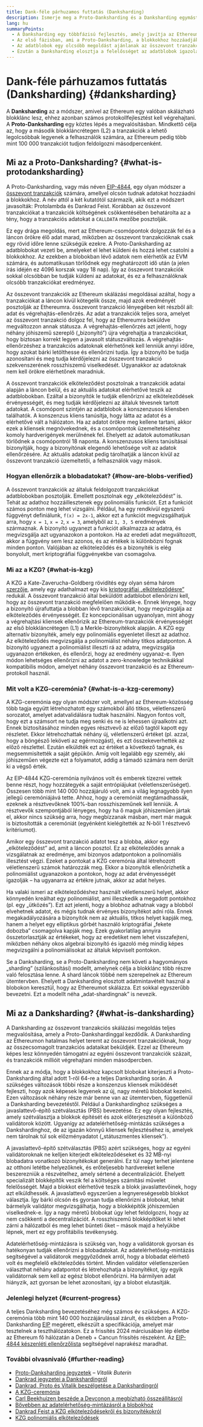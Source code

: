```yaml
---
title: Dank-féle párhuzamos futtatás (Danksharding)
description: Ismerje meg a Proto-Danksharding és a Danksharding egymást követő fejlesztéseit, amelyek az Ethereum-skálázását teszik lehetővé.
lang: hu
summaryPoints:
  - A Danksharding egy többfázisú fejlesztés, amely javítja az Ethereum skálázhatóságát és kapacitását.
  - Az első fázisban, ami a Proto-Danksharding, a blokkokhoz hozzáadják a blobokat
  - Az adatblobok egy olcsóbb megoldást ajánlanak az összevont tranzakcióknak, hogy betegyék az adatokat az Ethereumra, és ez a felhasználóknál alacsonyabb tranzakciós díjként jelenjen meg.
  - Ezután a Danksharding elosztja a felelősséget az adatblobok igazolásához a csomópontok csoportjai mentén, ezzel tovább skálázva az Ethereumot másodpercenként több mint 100 000 tranzakcióra.
---
```


# Dank-féle párhuzamos futtatás (Danksharding) {#danksharding}

A **Danksharding** az a módszer, amivel az Ethereum egy valóban skálázható blokklánc lesz, ehhez azonban számos protokollfejlesztést kell végrehajtani. A **Proto-Danksharding** egy köztes lépés a megvalósításban. Mindkettő célja az, hogy a második blokkláncrétegen (L2) a tranzakciók a lehető legolcsóbbak legyenek a felhasználók számára, az Ethereum pedig több mint 100 000 tranzakciót tudjon feldolgozni másodpercenként.

## Mi az a Proto-Danksharding? {#what-is-protodanksharding}

A Proto-Danksharding, vagy más néven [EIP-4844](https://eips.ethereum.org/EIPS/eip-4844), egy olyan módszer a [összevont tranzakciók](/layer2/#rollups) számára, amellyel olcsón tudnak adatokat hozzáadni a blokkokhoz. A név attól a két kutatótól származik, akik ezt a módszert javasolták: Protolambda és Dankrad Feist. Korábban az összevont tranzakciókat a tranzakciók költségének csökkentésében behatárolta az a tény, hogy a tranzakciós adatokat a `CALLDATA` mezőbe posztolják.

Ez egy drága megoldás, mert az Ethereum-csomópontok dolgozzák fel és a láncon örökre élő adat marad, miközben az összevont tranzakcióknak csak egy rövid időre lenne szükségük ezekre. A Proto-Danksharding az adatblobokat vezeti be, amelyeket el lehet küldeni és hozzá lehet csatolni a blokkokhoz. Az ezekben a blobokban lévő adatok nem elérhetők az EVM számára, és automatikusan törlődnek egy meghatározott idő után (a jelen írás idéjén ez 4096 korszak vagy 18 nap). Így az összevont tranzakciók sokkal olcsóbban be tudják küldeni az adatokat, és ez a felhasználóknak olcsóbb tranzakciókat eredményez.

<ExpandableCard title="Hogyan teszik a blobok olcsóbbá az összevont tranzakciókat?" eventCategory="/roadmap/danksharding" eventName="clicked why do blocks make rollups cheaper?">

Az összevont tranzakciók az Ethereum skálázási megoldásai azáltal, hogy a tranzakciókat a láncon kívül kötegelik össze, majd azok eredményét posztolják az Ethereumra. összevont tranzakció lényegében két részből áll: adat és végrehajtás-ellenőrzés. Az adat a tranzakciók teljes sora, amelyet az összevont tranzakció dolgoz fel, hogy az Ethereumra beküldve megváltozzon annak státusza. A végrehajtás-ellenőrzés azt jelenti, hogy néhány jóhiszemű szereplő („bizonyító”) újra végrehajtja a tranzakciókat, hogy biztosan korrekt legyen a javasolt státuszváltozás. A végrehajtás-ellenőrzéshez a tranzakciós adatoknak elérhetőnek kell lenniük annyi időre, hogy azokat bárki letölthesse és ellenőrizni tudja. Így a bizonyító be tudja azonosítani és meg tudja kérdőjelezni az összevont tranzakció szekvenszerének rosszhiszemű viselkedését. Ugyanakkor az adatoknak nem kell örökre elérhetőnek maradniuk.

</ExpandableCard>

<ExpandableCard title="Miért nem okoz gondot, ha törlik a blobadatokat?" eventCategory="/roadmap/danksharding" eventName="clicked why is it OK to delete the blob data?">

A összevont tranzakciók elköteleződést posztolnak a tranzakciók adatai alapján a láncon belül, és az aktuális adatokat elérhetővé teszik az adatblobokban. Ezáltal a bizonyítók le tudják ellenőrizni az elköteleződések érvényességét, és meg tudják kérdőjelezni az általuk tévesnek tartott adatokat. A csomópont szintjén az adatblobok a konszenzusos kliensben találhatók. A konszenzus kliens tanúsítja, hogy látta az adatot és a elérhetővé vált a hálózaton. Ha az adatot örökre meg kellene tartani, akkor ezek a kliensek megnövekednek, és a csomópontok üzemeltetéséhez komoly hardverigények merülnének fel. Ehelyett az adatok automatikusan törlődnek a csomópontról 18 naponta. A konszenzusos kliens tanúsításai bizonyítják, hogy a bizonyítónak elegendő lehetősége volt az adatok ellenőrzésére. Az aktuális adatokat pedig tárolhatják a láncon kívül az összevont tranzakció üzemeltetői, a felhasználók vagy mások.

</ExpandableCard>

### Hogyan ellenőrzik a blobadatokat? {#how-are-blobs-verified}

A összevont tranzakciók az általuk feldolgozott tranzakciókat adatblobokban posztolják. Emellett posztolnak egy „elköteleződést” is. Tehát az adathoz hozzáillesztenek egy polinomiális funkciót. Ezt a funkciót számos ponton meg lehet vizsgálni. Például, ha egy rendkívül egyszerű függvényt definiálunk, `f(x) = 2x-1`, akkor ezt a funkciót megvizsgálhatjuk arra, hogy `x = 1`, `x = 2`, `x = 3`, amelyből az `1, 3, 5` eredmények származnak. A bizonyító ugyanezt a funkciót alkalmazza az adatra, és megvizsgálja azt ugyanazokon a pontokon. Ha az eredeti adat megváltozott, akkor a függvény sem lesz azonos, és az értékek is különbözni fognak minden ponton. Valójában az elköteleződés és a bizonyíték is elég bonyolult, mert kriptográfiai függvényekbe van csomagolva.

### Mi az a KZG? {#what-is-kzg}

A KZG a Kate-Zaverucha-Goldberg rövidítés egy olyan séma három [szerzője](https://link.springer.com/chapter/10.1007/978-3-642-17373-8_11), amely egy adathalmazt egy kis [kriptográfiai „elköteleződésre”](https://dankradfeist.de/ethereum/2020/06/16/kate-polynomial-commitments.html) redukál. A összevont tranzakció által beküldött adatblobot ellenőrizni kell, hogy az összevont tranzakció megfelelően működik-e. Ennek lényege, hogy a bizonyító újrafuttatja a blobban lévő tranzakciókat, hogy megvizsgálja az elköteleződés érvényességét. Ez koncepcionálisan ugyanolyan, mint ahogy a végrehajtási kliensek ellenőrizik az Ethereum-tranzakciók érvényességét az első blokkláncrétegen (L1) a Merkle-bizonyítékok alapján. A KZG egy alternatív bizonyíték, amely egy polinomiális egyenletet illeszt az adathoz. Az elköteleződés megvizsgálja a polinomiálist néhány titkos adatponton. A bizonyító ugyanezt a polinomiálist illeszti rá az adatra, megvizsgálja ugyanazon értékeken, és ellenőrzi, hogy az eredmény ugyanaz-e. Ilyen módon lehetséges ellenőrizni az adatot a zero-knowledge technikákkal kompatibilis módon, amelyet néhány összevont tranzakció és az Ethereum-protokoll használ.

### Mit volt a KZG-ceremónia? {#what-is-a-kzg-ceremony}

A KZG-ceremónia egy olyan módszer volt, amellyel az Ethereum-közösség több tagja együtt létrehozhatott egy számokból álló titkos, véletlenszerű sorozatot, amelyet adatvalidálásra tudtak használni. Nagyon fontos volt, hogy ezt a számsort ne tudja meg senki és ne is lehessen újraalkotni azt. Ennek biztosításához minden egyes résztvevő az előző tagtól kapott egy részletet. Ekkor létrehozhattak néhány új, véletlenszerű értéket (pl. azzal, hogy a böngésző leköveti az egérmozgást), és ezt összekeverhették az előző részlettel. Ezután elküldték ezt az értéket a következő tagnak, és megsemmisítették a saját gépükön. Amíg volt legalább egy személy, aki jóhiszeműen végezte ezt a folyamatot, addig a támadó számára nem derült ki a végső érték.

Az EIP-4844 KZG-ceremónia nyilvános volt és emberek tízezrei vettek benne részt, hogy hozzátegyék a saját entrópiájukat (véletlenszerűséget). Összesen több mint 140 000 hozzájáruló volt, ami a világ legnagyobb ilyen jellegű ceremóniájává tette. Ahhoz, hogy a ceremóniát megtámadhassák, ezeknek a résztvevőknek 100%-ban rosszhiszeműnek kell lenniük. A résztvevők szempontjából lényeges, hogy ha ő maguk jóhiszeműen jártak el, akkor nincs szükség arra, hogy megbízzanak másban, mert már maguk is biztosították a ceremóniát (egyénként kielégítették az N-ből 1 résztvevő kritériumot).

<ExpandableCard title="Mire használják a KZG-ceremónia által létrehozott véletlenszerű számot?" eventCategory="/roadmap/danksharding" eventName="clicked why is the random number from the KZG ceremony used for?">

Amikor egy összevont tranzakció adatot tesz a blobba, akkor egy „elköteleződést” ad, amit a láncon posztol. Ez az elköteleződés annak a vizsgálatnak az eredménye, ami bizonyos adatpontokon a polinomiális illesztést végzi. Ezeket a pontokat a KZG ceremónia által létrehozott véletlenszerű számok határozzák meg. Ekkor a bizonyítók ellenőrizhetik a polinomiálist ugyanazokon a pontokon, hogy az adat érvényességét igazolják – ha ugyanarra az értékre jutnak, akkor az adat helyes.

</ExpandableCard>

<ExpandableCard title="Miért kell titokban maradnia a KZG véletlenszerű adatainak?" eventCategory="/roadmap/danksharding" eventName="clicked why does the KZG random data have to stay secret?">

Ha valaki ismeri az elköteleződéshez használt véletlenszerű helyet, akkor könnyedén kreálhat egy polinomiálist, ami illeszkedik a megadott pontokhoz (pl. egy „ütközés”). Ezt azt jelenti, hogy a blobhoz adhatnak vagy a blobból elvehetnek adatot, és mégis tudnak érvényes bizonyítékot adni róla. Ennek megakadályozására a bizonyítók nem az aktuális, titkos helyet kapják meg, hanem a helyet egy elliptikus görbét használó kriptográfiai „fekete dobozba” csomagolva kapják meg. Ezek gyakorlatilag annyira összetorlasztják az értékeket, hogy az eredetiket nem lehet visszafejteni, miközben néhány okos algebrai bizonyító és igazoló még mindig képes megvizsgálni a polinomiálisokat az általuk képviselt pontokon.

</ExpandableCard>

<InfoBanner isWarning mb={8}>
  Se a Danksharding, se a Proto-Danksharding nem követi a hagyományos „sharding” (szilánkosítási) modellt, amelynek célja a blokklánc több részre való felosztása lenne. A shard láncok többé nem szerepelnek az Ethereum ütemtervben. Ehelyett a Danksharding elosztott adatmintavételt használ a blobokon keresztül, hogy az Ethereumot skálázza. Ezt sokkal egyszerűbb bevezetni. Ezt a modellt néha „adat-shardingnak” is nevezik.
</InfoBanner>

## Mi az a Danksharding? {#what-is-danksharding}

A Danksharding az összevont tranzakciós skálázási megoldás teljes megvalósítása, amely a Proto-Dankshardinggal kezdődik. A Danksharding az Ethereumon hatalmas helyet teremt az összevont tranzakcióknak, hogy az összecsomagolt tranzakciós adataikat beküldjék. Ezzel az Ethereum képes lesz könnyedén támogatni az egyéni összevont tranzakciók százait, és tranzakciók millióit végrehajtani minden másodpercben.

Ennek az a módja, hogy a blokkokhoz kapcsolt blobokat kiterjeszti a Proto-Danksharding által adott 1-ről 64-re a teljes Danksharding során. A szükséges változások többi része a konszenzus kliensek működését fejleszti, hogy azok képesek legyenek az új, nagy méretű blobokat kezelni. Ezen változások néhány része már benne van az ütemtervben, függetlenül a Danksharding bevezetéstől. Például a Dankshardinghoz szükséges a javaslattevő-építő szétválasztás (PBS) bevezetése. Ez egy olyan fejlesztés, amely szétválasztja a blokkok építését és azok előterjesztését a különböző validátorok között. Ugyanígy az adatelérhetőség-mintázás szükséges a Dankshardinghoz, de az igazán könnyű kliensek fejlesztéséhez is, amelyek nem tárolnak túl sok előzményadatot („státuszmentes kliensek”).

<ExpandableCard title="Miért van szükség a Dankshardinghoz a javaslattevő-építő szétválasztásra (PBS)?" eventCategory="/roadmap/danksharding" eventName="clicked why does danksharding require proposer-builder separation?">

A javaslattevő-építő szétválasztás (PBS) azért szükséges, hogy az egyéni validátoroknak ne kelljen kiterjedt elköteleződéseket és 32 MB-nyi blobadatra vonatkozó bizonyítékokat generálni. Ez túl nagy terhet jelentene az otthoni letétbe helyezőknek, és erőteljesebb hardvereket kellene beszerezniük a részvételhez, amely sértené a decentralizációt. Ehelyett specializált blokképítők veszik fel a költséges számítási művelet felelősségét. Majd a blokkot elérhetővé teszik a blokk javaslattevőinek, hogy azt elküldhessék. A javaslattevő egyszerűen a legnyereségesebb blokkot választja. Így bárki olcsón és gyorsan tudja ellenőrizni a blobokat, tehát bármelyik validátor megvizsgálhatja, hogy a blokképítők jóhiszeműen viselkednek-e. Így a nagy méretű blobokat úgy lehet feldolgozni, hogy az nem csökkenti a decentralizációt. A rosszhiszemű blokképítőket ki lehet zárni a hálózatból és meg lehet bünteti őket – mások majd a helyükbe lépnek, mert ez egy profitábilis tevékenység.

</ExpandableCard>

<ExpandableCard title="Miért van szükség a Dankshardinghoz az adatelérhetőség-mintázásra?" eventCategory="/roadmap/danksharding" eventName="clicked why does danksharding require data availability sampling?">

Adatelérhetőség-mintázásra is szükség van, hogy a validátorok gyorsan és hatékonyan tudják ellenőrizni a blobadatokat. Az adatelérhetőség-mintázás segítségével a validátorok meggyőződnek arról, hogy a blobadat elérhető volt és megfelelő elköteleződés történt. Minden validátor véletlenszerűen választhat néhány adatpontot és létrehozhatja a bizonyítékot, így egyik validátornak sem kell az egész blobot ellenőrizni. Ha bármilyen adat hiányzik, azt gyorsan be lehet azonosítani, így a blobot elutasítják.

</ExpandableCard>

### Jelenlegi helyzet {#current-progress}

A teljes Danksharding bevezetéséhez még számos év szükséges. A KZG-ceremónia több mint 140 000 hozzájárulással zárult, és eközben a Proto-Danksharding [EIP](https://eips.ethereum.org/EIPS/eip-4844) megérett, elkészült a specifikációja, amelyet már tesztelnek a teszthálózatokon. Ez a frissítés 2024 márciusában lép életbe az Ethereum fő hálózatán a Deneb + Cancun frissítés részeként. Az [EIP-4844 készenléti ellenőrzőlista](https://github.com/ethereum/pm/blob/master/Dencun/4844-readiness-checklist.md) segítségével naprakész maradhat.

### További olvasnivaló {#further-reading}

- [Proto-Danksharding jegyzetek](https://notes.ethereum.org/@vbuterin/proto_danksharding_faq) – _Vitalik Buterin_
- [Dankrad jegyzetei a Dankshardingról](https://notes.ethereum.org/@dankrad/new_sharding)
- [Dankrad, Proto és Vitalik beszélgetése a Dankshardingról](https://www.youtube.com/watch?v=N5p0TB77flM)
- [A KZG-ceremónia](https://ceremony.ethereum.org/)
- [Carl Beekhuizen beszéde a Devconon a megbízható összeállításról](https://archive.devcon.org/archive/watch/6/the-kzg-ceremony-or-how-i-learnt-to-stop-worrying-and-love-trusted-setups/?tab=YouTube)
- [Bővebben az adatelérhetőség-mintázásról a blobokhoz](https://hackmd.io/@vbuterin/sharding_proposal#ELI5-data-availability-sampling)
- [Dankrad Feist a KZG elköteleződésekről és bizonyítékokról](https://youtu.be/8L2C6RDMV9Q)
- [KZG polinomiális elköteleződések](https://dankradfeist.de/ethereum/2020/06/16/kate-polynomial-commitments.html)
